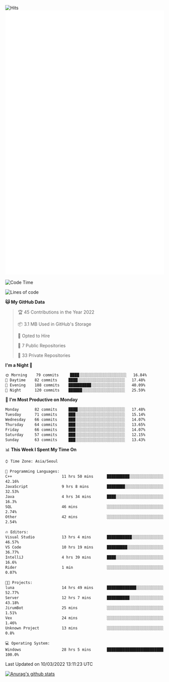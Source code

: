 ![Hits](https://hits.seeyoufarm.com/api/count/incr/badge.svg?url=https%3A%2F%2Fgithub.com%2Fkokose1234&count_bg=%2379C83D&title_bg=%23555555&icon=apple.svg&icon_color=%23E7E7E7&title=hits&edge_flat=false)
<br/>
![Metrics](https://github.com/kokose1234/kokose1234/blob/main/github-metrics.svg)

<!--START_SECTION:waka-->
![Code Time](http://img.shields.io/badge/Code%20Time-555%20hrs%2048%20mins-blue)

![Lines of code](https://img.shields.io/badge/From%20Hello%20World%20I%27ve%20Written-2%20Million%20lines%20of%20code-blue)

**🐱 My GitHub Data** 

> 🏆 45 Contributions in the Year 2022
 > 
> 📦 3.1 MB Used in GitHub's Storage 
 > 
> 💼 Opted to Hire
 > 
> 📜 7 Public Repositories 
 > 
> 🔑 33 Private Repositories  
 > 
**I'm a Night 🦉** 

```text
🌞 Morning    79 commits     ████░░░░░░░░░░░░░░░░░░░░░   16.84% 
🌆 Daytime    82 commits     ████░░░░░░░░░░░░░░░░░░░░░   17.48% 
🌃 Evening    188 commits    ██████████░░░░░░░░░░░░░░░   40.09% 
🌙 Night      120 commits    ██████░░░░░░░░░░░░░░░░░░░   25.59%

```
📅 **I'm Most Productive on Monday** 

```text
Monday       82 commits     ████░░░░░░░░░░░░░░░░░░░░░   17.48% 
Tuesday      71 commits     ███░░░░░░░░░░░░░░░░░░░░░░   15.14% 
Wednesday    66 commits     ███░░░░░░░░░░░░░░░░░░░░░░   14.07% 
Thursday     64 commits     ███░░░░░░░░░░░░░░░░░░░░░░   13.65% 
Friday       66 commits     ███░░░░░░░░░░░░░░░░░░░░░░   14.07% 
Saturday     57 commits     ███░░░░░░░░░░░░░░░░░░░░░░   12.15% 
Sunday       63 commits     ███░░░░░░░░░░░░░░░░░░░░░░   13.43%

```


📊 **This Week I Spent My Time On** 

```text
⌚︎ Time Zone: Asia/Seoul

💬 Programming Languages: 
C++                      11 hrs 50 mins      ██████████░░░░░░░░░░░░░░░   42.16% 
JavaScript               9 hrs 8 mins        ████████░░░░░░░░░░░░░░░░░   32.53% 
Java                     4 hrs 34 mins       ████░░░░░░░░░░░░░░░░░░░░░   16.3% 
SQL                      46 mins             ░░░░░░░░░░░░░░░░░░░░░░░░░   2.74% 
Other                    42 mins             ░░░░░░░░░░░░░░░░░░░░░░░░░   2.54%

🔥 Editors: 
Visual Studio            13 hrs 4 mins       ███████████░░░░░░░░░░░░░░   46.57% 
VS Code                  10 hrs 19 mins      █████████░░░░░░░░░░░░░░░░   36.77% 
IntelliJ                 4 hrs 39 mins       ████░░░░░░░░░░░░░░░░░░░░░   16.6% 
Rider                    1 min               ░░░░░░░░░░░░░░░░░░░░░░░░░   0.07%

🐱‍💻 Projects: 
luna                     14 hrs 49 mins      █████████████░░░░░░░░░░░░   52.77% 
Server                   12 hrs 7 mins       ██████████░░░░░░░░░░░░░░░   43.18% 
JirumBot                 25 mins             ░░░░░░░░░░░░░░░░░░░░░░░░░   1.51% 
Vex                      24 mins             ░░░░░░░░░░░░░░░░░░░░░░░░░   1.46% 
Unknown Project          13 mins             ░░░░░░░░░░░░░░░░░░░░░░░░░   0.8%

💻 Operating System: 
Windows                  28 hrs 5 mins       █████████████████████████   100.0%

```


 Last Updated on 10/03/2022 13:11:23 UTC
<!--END_SECTION:waka-->

[![Anurag's github stats](https://github-readme-stats.vercel.app/api?username=kokose1234&theme=dracula)](https://github.com/anuraghazra/github-readme-stats)



	

